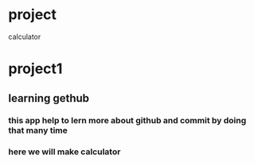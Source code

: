 # project
calculator 
# project1
## learning gethub
### this app help to lern more about github and commit by doing that many time
### here we will make calculator 

